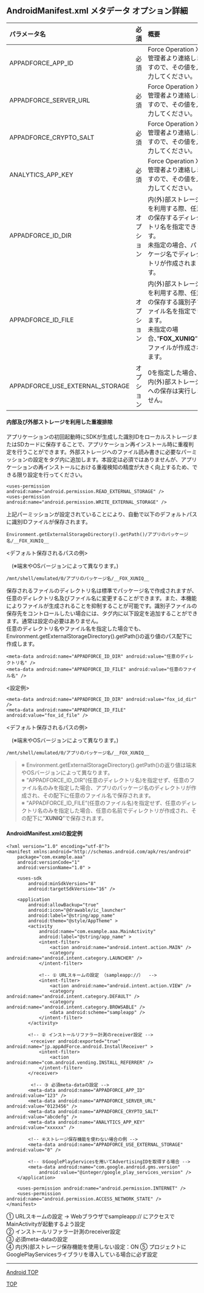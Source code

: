 ## AndroidManifest.xml メタデータ オプション詳細

|パラメータ名|必須|概要|
|:------|:------|:------|
|APPADFORCE_APP_ID|必須|Force Operation X管理者より連絡しますので、その値を入力してください。|
|APPADFORCE_SERVER_URL|必須|Force Operation X管理者より連絡しますので、その値を入力してください。|
|APPADFORCE_CRYPTO_SALT|必須|Force Operation X管理者より連絡しますので、その値を入力してください。|
|ANALYTICS_APP_KEY|必須|Force Operation X管理者より連絡しますので、その値を入力してください。|
|APPADFORCE_ID_DIR|オプション|内(外)部ストレージを利用する際、任意の保存するディレクトリ名を指定できます。<br>未指定の場合、パッケージ名でディレクトリが作成されます。|
|APPADFORCE_ID_FILE|オプション|内(外)部ストレージを利用する際、任意の保存する識別子ファイル名を指定できます。<br>未指定の場合、”__FOX_XUNIQ__”でファイルが作成されます。|
|APPADFORCE_USE_EXTERNAL_STORAGE|オプション|0を指定した場合、内(外)部ストレージへの保存は実行しません。|

#### 内部及び外部ストレージを利用した重複排除
アプリケーションの初回起動時にSDKが生成した識別IDをローカルストレージまたはSDカードに保存することで、アプリケーション再インストール時に重複判定を行うことができます。外部ストレージへのファイル読み書きに必要なパーミッションの設定を<manifest>タグ内に追加します。本設定は必須ではありませんが、アプリケーションの再インストールにおける重複検知の精度が大きく向上するため、できる限り設定を行ってください。

	<uses-permission android:name="android.permission.READ_EXTERNAL_STORAGE" />	<uses-permission android:name="android.permission.WRITE_EXTERNAL_STORAGE" />上記パーミッションが設定されていることにより、自動で以下のデフォルトパスに識別IDファイルが保存されます。
	Environment.getExternalStorageDirectory().getPath()/アプリのパッケージ名/__FOX_XUNIQ__
<デフォルト保存されるパスの例>
　(※端末やOSバージョンによって異なります。)

	/mnt/shell/emulated/0/アプリのパッケージ名/__FOX_XUNIQ__

保存されるファイルのディレクトリ名は標準でパッケージ名で作成されますが、任意のディレクトリ名及びファイル名に変更することができます。また、本機能によりファイルが生成されることを抑制することが可能です。識別子ファイルの保存先をコントロールしたい場合には、<application>タグ内に以下設定を追加することができます。通常は設定の必要はありません。<br>
任意のディレクトリ名やファイル名を指定した場合でも、Environment.getExternalStorageDirectory().getPath()の返り値のパス配下に作成します。

	<meta-data android:name="APPADFORCE_ID_DIR" android:value="任意のディレクトリ名" />
	<meta-data android:name="APPADFORCE_ID_FILE" android:value="任意のファイル名" />

<設定例>

	<meta-data android:name="APPADFORCE_ID_DIR" android:value="fox_id_dir" />
	<meta-data android:name="APPADFORCE_ID_FILE" android:value="fox_id_file" />

<デフォルト保存されるパスの例>

　(※端末やOSバージョンによって異なります。)

	/mnt/shell/emulated/0/アプリのパッケージ名/__FOX_XUNIQ__

> ※ Environment.getExternalStorageDirectory().getPath()の返り値は端末やOSバージョンによって異なります。<br>
> ※ ”APPADFORCE_ID_DIR”(任意のディレクトリ名)を指定せず、任意のファイル名のみを指定した場合、アプリのパッケージ名のディレクトリが作成され、その配下に任意のファイル名で保存されます。<br>
> ※ ”APPADFORCE_ID_FILE”(任意のファイル名)を指定せず、任意のディレクトリ名のみを指定した場合、任意の名前でディレクトリが作成され、その配下に”__XUNIQ__”で保存されます。

#### AndroidManifest.xmlの設定例

	<?xml version="1.0" encoding="utf-8"?>	<manifest xmlns:android="http://schemas.android.com/apk/res/android"    	package="com.example.aaa"		android:versionCode="1"		android:versionName="1.0" >	    <uses-sdk    	    android:minSdkVersion="8"        	android:targetSdkVersion="16" />	    <application    	    android:allowBackup="true"        	android:icon="@drawable/ic_launcher"	        android:label="@string/app_name"    	    android:theme="@style/AppTheme" >        	<activity            	android:name="com.example.aaa.MainActivity"            	android:label="@string/app_name" >            	<intent-filter>                	<action android:name="android.intent.action.MAIN" />                	<category android:name="android.intent.category.LAUNCHER" />            	</intent-filter>            	<!-- ① URLスキームの設定 （sampleapp://）  -->	            <intent-filter>    	            <action android:name="android.intent.action.VIEW" />        	        <category android:name="android.intent.category.DEFAULT" />            	    <category android:name="android.intent.category.BROWSABLE" />                	<data android:scheme="sampleapp" />	            </intent-filter>    	    </activity>         	<!-- ② インストールリファラー計測のreceiver設定 -->	         <receiver android:exported="true"　android:name="jp.appAdForce.android.InstallReceiver" >    	        <intent-filter>        	        <action android:name="com.android.vending.INSTALL_REFERRER" />            	</intent-filter>	        </receiver>    	     <!-- ③ 必須meta-dataの設定 -->        	<meta-data android:name="APPADFORCE_APP_ID" android:value="123" />	        <meta-data android:name="APPADFORCE_SERVER_URL" android:value="0123456" />    	    <meta-data android:name="APPADFORCE_CRYPTO_SALT" android:value="abcdefg" />        	<meta-data android:name="ANALYTICS_APP_KEY" android:value="xxxxxx" />	        <!-- ④ストレージ保存機能を使わない場合の例 -->    	    <meta-data android:name="APPADFORCE_USE_EXTERNAL_STORAGE" android:value="0" />
    	    <!-- ⑤GooglePlayServicesを用いてAdvertisingIDを取得する場合 -->
	        <meta-data android:name="com.google.android.gms.version"
				android:value="@integer/google_play_services_version" />    	</application>    	<uses-permission android:name="android.permission.INTERNET" />    	<uses-permission android:name="android.permission.ACCESS_NETWORK_STATE" />	</manifest>①	URLスキームの設定 → Webブラウザでsampleapp:// にアクセスでMainActivityが起動するよう設定<br>②	インストールリファラー計測のreceiver設定<br>
③	必須meta-dataの設定<br>
④	内(外)部ストレージ保存機能を使用しない設定：ON
⑤	プロジェクトにGooglePlayServicesライブラリを導入している場合に必ず設定
---[Android TOP](/lang/ja/doc/integration/android/README.md)[TOP](/lang/ja/README.md)